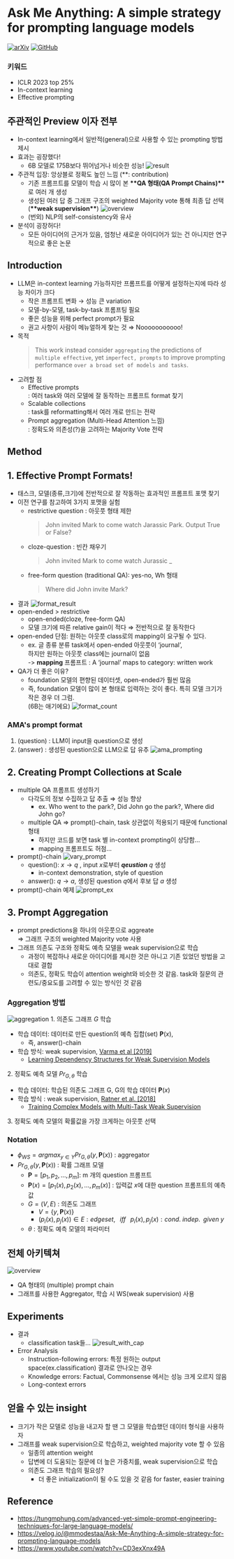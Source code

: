 # Ask Me Anything: A simple strategy for prompting language models
[![arXiv](https://img.shields.io/badge/arXiv-2210.02441-b31b1b.svg)](https://arxiv.org/abs/2210.02441)
[![GitHub](https://img.shields.io/badge/GitHub-181717?logo=github&logoColor=white)](https://github.com/HazyResearch/ama_prompting)

### 키워드
- ICLR 2023 top 25%
- In-context learning
- Effective prompting

## 주관적인 Preview 이자 전부
- In-context learning에서 일반적(general)으로 사용할 수 있는 prompting 방법 제시
- 효과는 굉장했다! 
  - 6B 모델로 175B보다 뛰어넘거나 비슷한 성능!
  ![result](./materials/AMA/result.png)
- 주관적 입장: 앙상블로 정확도 높인 느낌 (\*\*: contribution)
  - 기존 프롬프트를 모델이 학습 시 많이 본 **\*\*QA 형태(QA Prompt Chains)\*\*** 로 여러 개 생성
  - 생성된 여러 답 중 그래프 구조의 weighted Majority vote 통해 최종 답 선택 (**\*\*weak supervision\*\***)
  ![overview](./materials/AMA/overview.png)
  - (번외) NLP의 self-consistency와 유사
- 분석이 굉장허다!
  - 모든 아이디어의 근거가 있음, 엄청난 새로운 아이디어가 있는 건 아니지만 연구적으로 좋은 논문

## Introduction
- LLM은 in-context learning 가능하지만 프롬프트를 어떻게 설정하는지에 따라 성능 차이가 크다
  - 작은 프롬프트 변화 → 성능 큰 variation
  - 모델-by-모델, task-by-task 프롬프팅 필요
  - 좋은 성능을 위해 perfect prompt가 필요
  - 권고 사항이 사람이 메뉴얼하게 찾는 것 ⇒ Nooooooooooo!
- 목적
  > This work instead consider `aggregating` the predictions of `multiple effective`, yet `imperfect, prompts` to improve prompting performance `over a broad set of models and tasks`.
  >
- 고려할 점
  - Effective prompts 
  </br>: 여러 task와 여러 모델에 잘 동작하는 프롬프트 format 찾기
  - Scalable collections
  </br>: task를 reformatting해서 여러 개로 만드는 전략
  - Prompt aggregation (Multi-Head Attention 느낌)
  </br>: 정확도와 의존성(?)을 고려하는 Majority Vote 전략


## Method
## 1. Effective Prompt Formats!
- 태스크, 모델(종류,크기)에 전반적으로 잘 작동하는 효과적인 프롬프트 포맷 찾기
- 이전 연구를 참고하여 3가지 포맷을 실험
  - restrictive question : 아웃풋 형태 제한
    > John invited Mark to come watch Jarassic Park. Output True or False?
    > 
  - cloze-question : 빈칸 채우기
    > John invited Mark to come watch Jurassic _
    > 
  - free-form question (traditional QA): yes-no, Wh 형태
    > Where did John invite Mark?
    >
- 결과
![format_result](./materials/AMA/format_result.png)
- open-ended > restrictive
  - open-ended(cloze, free-form QA)
  - 모델 크기에 따른 relative gain이 적다 ⇒ 전반적으로 잘 동작한다
- open-ended 단점: 원하는 아웃풋 class로의 mapping이 요구될 수 있다.
  - ex. 글 종류 분류 task에서 open-ended 아웃풋이 ‘journal’,
  </br> 하지만 원하는 아웃풋 class에는 journal이 없음
  </br> -> **mapping** 프롬프트 : A ‘journal’ maps to category: written work
- QA가 더 좋은 이유?
  - foundation 모델의 편향된 데이터셋, open-ended가 훨씬 많음
  - 즉, foundation 모델이 많이 본 형태로 입력하는 것이 좋다. 특히 모델 크기가 작은 경우 더 그럼. 
    </br>(6B는 애기에요)
  ![format_count](./materials/AMA/format_count.png)

### AMA's prompt format
1. (question) : LLM이 input을 question으로 생성
2. (answer) : 생성된 question으로 LLM으로 답 유추
![ama_prompting](./materials/AMA/ama_prompting.png)

## 2. Creating Prompt Collections at Scale
- multiple QA 프롬프트 생성하기
  - 다각도의 정보 수집하고 답 추출 ⇒ 성능 향상
    - ex. Who went to the park?, Did John go the park?, Where did John go?
  - multiple QA ⇒ prompt()-chain, task 상관없이 적용되기 때문에 functional 형태
    - 하지만 코드를 보면 task 별 in-context prompting이 상당함...
    - mapping 프롬프트도 허점...
- prompt()-chain
  ![vary_prompt](./materials/AMA/vary_prompt.png)
  - question(): $x \rightarrow q$ , input $x$로부터 ***qeustion*** $q$ 생성
    - in-context demonstration, style of question
  - answer(): $q \rightarrow a$,  생성된 question $q$에서 후보 답 $a$ 생성
- prompt()-chain 예제
  ![prompt_ex](./materials/AMA/prompt_ex.png)

## 3. Prompt Aggregation
- prompt predictions을 하나의 아웃풋으로 aggreate 
</br> ⇒ 그래프 구조의 weighted Majority vote 사용
- 그래프 의존도 구조와 정확도 예측 모델을 weak supervision으로 학습
  - 과정이 복잡하나 새로운 아이디어를 제시한 것은 아니고 기존 있었던 방법을 고대로 결합
  - 의존도, 정확도 학습이 attention weight와 비슷한 것 같음. task와 질문의 관련도/중요도를 고려할 수 있는 방식인 것 같음
### Aggregation 방법
  ![aggregation](./materials/AMA/aggregation.png)
1\. 의존도 그래프 $G$ 학습
  - 학습 데이터: 데이터로 만든 question의 예측 집합(set) $\mathbf{P}(x)$, 
    - 즉, answer()-chain
  - 학습 방식: weak supervision, [Varma et al [2019]](!https://arxiv.org/abs/1903.05844)
    - [Learning Dependency Structures for Weak Supervision Models](!https://arxiv.org/abs/1903.05844)

2\. 정확도 예측 모델 $Pr_{G,\theta}$ 학습
  - 학습 데이터: 학습된 의존도 그래프 G, G의 학습 데이터 $\mathbf{P}(x)$
  - 학습 방식 : weak supervision, [Ratner et al. [2018]](!https://arxiv.org/abs/1810.02840)
    - [Training Complex Models with Multi-Task Weak Supervision](!https://arxiv.org/abs/1810.02840)

3\. 정확도 예측 모델의 확률값을 가장 크게하는 아웃풋 선택
 
### Notation
- $\phi_{WS}= argmax_{y \in Y} Pr_{G,\theta}(y,\mathbf{P}(x))$ : aggregator
- $Pr_{G,\theta}(y,\mathbf{P}(x))$ : 확률 그래프 모델
  - $\mathbf{P}=[p_1, p_2, ..., p_m]$: m 개의 question 프롬프트
  - $\mathbf{P}(x)=[p_1(x), p_2(x), ..., p_m(x)]$ : 입력값 $x$에 대한 question 프롬프트의 예측값
  - $G=(V,E)$ : 의존도 그래프
      - $V=\{y, \mathbf{P}(x)\}$
      - $(p_i(x), p_j(x)) \in E: edgeset,\;\;\; iff \;\;\;p_i(x),p_j(x): cond.\; indep.\;\; given\; y$
  - $\theta$ : 정확도 예측 모델의 파라미터

## 전체 아키텍쳐
![overview](./materials/AMA/overview.png)
- QA 형태의 (multiple) prompt chain
- 그래프를 사용한 Aggregator, 학습 시 WS(weak supervision) 사용


## Experiments
- 결과
  - classification task들...
  ![result_with_cap](./materials/AMA/result_with_cap.png)
- Error Analysis
  - Instruction-following errors: 특정 원하는 output space(ex.classification) 결과로 안나오는 경우
  - Knowledge errors: Factual, Commonsense 에서는 성능 크게 오르지 않음
  - Long-context errors

## 얻을 수 있는 insight
- 크기가 작은 모델로 성능을 내고자 할 땐 그 모델을 학습했던 데이터 형식을 사용하자
- 그래프를 weak supervision으로 학습하고, weighted majority vote 할 수 있음
  - 일종의 attention weight
  - 답변에 더 도움되는 질문에 더 높은 가중치를, weak supervision으로 학습
  - 의존도 그래프 학습의 필요성?
    - 더 좋은 initialization이 될 수도 있을 것 같음 for faster, easier training


## Reference
- https://tungmphung.com/advanced-yet-simple-prompt-engineering-techniques-for-large-language-models/
- https://velog.io/@mmodestaa/Ask-Me-Anything-A-simple-strategy-for-prompting-language-models
- https://www.youtube.com/watch?v=CD3exXnx49A

